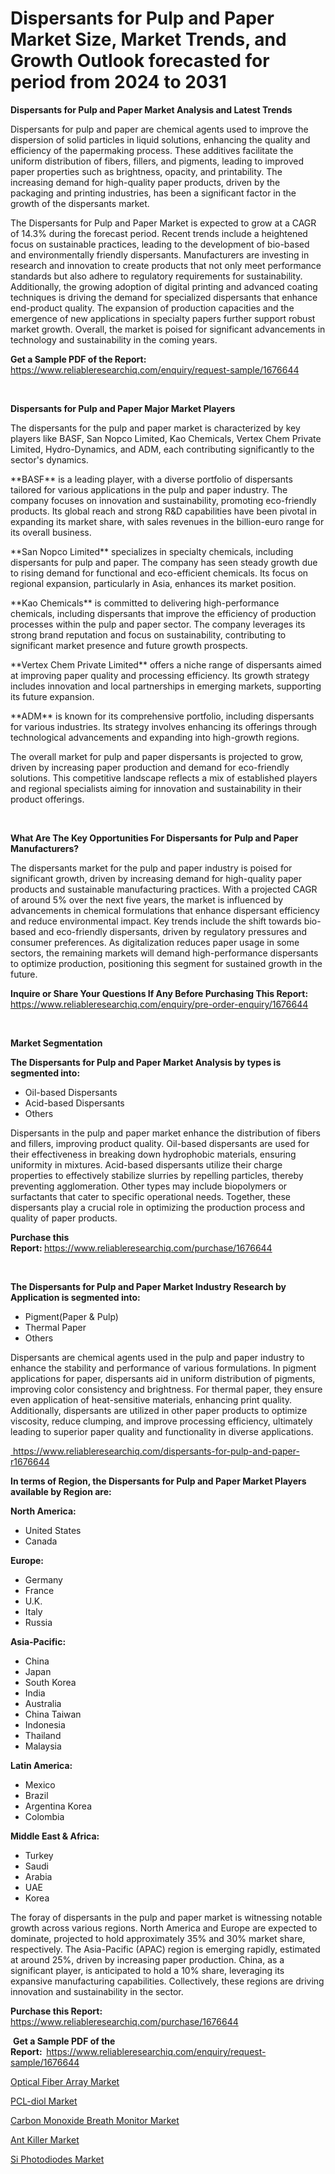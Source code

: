 <p><h1>Dispersants for Pulp and Paper Market Size, Market Trends, and Growth Outlook forecasted for period from 2024 to 2031</h1></p><p><strong>Dispersants for Pulp and Paper Market Analysis and Latest Trends</strong></p>
<p><p>Dispersants for pulp and paper are chemical agents used to improve the dispersion of solid particles in liquid solutions, enhancing the quality and efficiency of the papermaking process. These additives facilitate the uniform distribution of fibers, fillers, and pigments, leading to improved paper properties such as brightness, opacity, and printability. The increasing demand for high-quality paper products, driven by the packaging and printing industries, has been a significant factor in the growth of the dispersants market.</p><p>The Dispersants for Pulp and Paper Market is expected to grow at a CAGR of 14.3% during the forecast period. Recent trends include a heightened focus on sustainable practices, leading to the development of bio-based and environmentally friendly dispersants. Manufacturers are investing in research and innovation to create products that not only meet performance standards but also adhere to regulatory requirements for sustainability. Additionally, the growing adoption of digital printing and advanced coating techniques is driving the demand for specialized dispersants that enhance end-product quality. The expansion of production capacities and the emergence of new applications in specialty papers further support robust market growth. Overall, the market is poised for significant advancements in technology and sustainability in the coming years.</p></p>
<p><strong>Get a Sample PDF of the Report:&nbsp;</strong> <a href="https://www.reliableresearchiq.com/enquiry/request-sample/1676644?utm_campaign=104&utm_medium=2&utm_source=Github&utm_content=ia&utm_term=30092024&utm_id=dispersants-for-pulp-and-paper">https://www.reliableresearchiq.com/enquiry/request-sample/1676644</a></p>
<p>&nbsp;</p>
<p><strong>Dispersants for Pulp and Paper Major Market Players</strong></p>
<p><p>The dispersants for the pulp and paper market is characterized by key players like BASF, San Nopco Limited, Kao Chemicals, Vertex Chem Private Limited, Hydro-Dynamics, and ADM, each contributing significantly to the sector's dynamics.</p><p>**BASF** is a leading player, with a diverse portfolio of dispersants tailored for various applications in the pulp and paper industry. The company focuses on innovation and sustainability, promoting eco-friendly products. Its global reach and strong R&D capabilities have been pivotal in expanding its market share, with sales revenues in the billion-euro range for its overall business.</p><p>**San Nopco Limited** specializes in specialty chemicals, including dispersants for pulp and paper. The company has seen steady growth due to rising demand for functional and eco-efficient chemicals. Its focus on regional expansion, particularly in Asia, enhances its market position.</p><p>**Kao Chemicals** is committed to delivering high-performance chemicals, including dispersants that improve the efficiency of production processes within the pulp and paper sector. The company leverages its strong brand reputation and focus on sustainability, contributing to significant market presence and future growth prospects.</p><p>**Vertex Chem Private Limited** offers a niche range of dispersants aimed at improving paper quality and processing efficiency. Its growth strategy includes innovation and local partnerships in emerging markets, supporting its future expansion.</p><p>**ADM** is known for its comprehensive portfolio, including dispersants for various industries. Its strategy involves enhancing its offerings through technological advancements and expanding into high-growth regions.</p><p>The overall market for pulp and paper dispersants is projected to grow, driven by increasing paper production and demand for eco-friendly solutions. This competitive landscape reflects a mix of established players and regional specialists aiming for innovation and sustainability in their product offerings.</p></p>
<p>&nbsp;</p>
<p><strong>What Are The Key Opportunities For Dispersants for Pulp and Paper Manufacturers?</strong></p>
<p><p>The dispersants market for the pulp and paper industry is poised for significant growth, driven by increasing demand for high-quality paper products and sustainable manufacturing practices. With a projected CAGR of around 5% over the next five years, the market is influenced by advancements in chemical formulations that enhance dispersant efficiency and reduce environmental impact. Key trends include the shift towards bio-based and eco-friendly dispersants, driven by regulatory pressures and consumer preferences. As digitalization reduces paper usage in some sectors, the remaining markets will demand high-performance dispersants to optimize production, positioning this segment for sustained growth in the future.</p></p>
<p><strong>Inquire or Share Your Questions If Any Before Purchasing This Report:</strong> <a href="https://www.reliableresearchiq.com/enquiry/pre-order-enquiry/1676644?utm_campaign=104&utm_medium=2&utm_source=Github&utm_content=ia&utm_term=30092024&utm_id=dispersants-for-pulp-and-paper">https://www.reliableresearchiq.com/enquiry/pre-order-enquiry/1676644</a></p>
<p>&nbsp;</p>
<p><strong>Market Segmentation</strong></p>
<p><strong>The Dispersants for Pulp and Paper Market Analysis by types is segmented into:</strong></p>
<p><ul><li>Oil-based Dispersants</li><li>Acid-based Dispersants</li><li>Others</li></ul></p>
<p><p>Dispersants in the pulp and paper market enhance the distribution of fibers and fillers, improving product quality. Oil-based dispersants are used for their effectiveness in breaking down hydrophobic materials, ensuring uniformity in mixtures. Acid-based dispersants utilize their charge properties to effectively stabilize slurries by repelling particles, thereby preventing agglomeration. Other types may include biopolymers or surfactants that cater to specific operational needs. Together, these dispersants play a crucial role in optimizing the production process and quality of paper products.</p></p>
<p><strong>Purchase this Report:&nbsp;</strong><a href="https://www.reliableresearchiq.com/purchase/1676644?utm_campaign=104&utm_medium=2&utm_source=Github&utm_content=ia&utm_term=30092024&utm_id=dispersants-for-pulp-and-paper">https://www.reliableresearchiq.com/purchase/1676644</a></p>
<p>&nbsp;</p>
<p><strong>The Dispersants for Pulp and Paper Market Industry Research by Application is segmented into:</strong></p>
<p><ul><li>Pigment(Paper & Pulp)</li><li>Thermal Paper</li><li>Others</li></ul></p>
<p><p>Dispersants are chemical agents used in the pulp and paper industry to enhance the stability and performance of various formulations. In pigment applications for paper, dispersants aid in uniform distribution of pigments, improving color consistency and brightness. For thermal paper, they ensure even application of heat-sensitive materials, enhancing print quality. Additionally, dispersants are utilized in other paper products to optimize viscosity, reduce clumping, and improve processing efficiency, ultimately leading to superior paper quality and functionality in diverse applications.</p></p>
<p><a href="https://www.reliableresearchiq.com/dispersants-for-pulp-and-paper-r1676644?utm_campaign=104&utm_medium=2&utm_source=Github&utm_content=ia&utm_term=30092024&utm_id=dispersants-for-pulp-and-paper">&nbsp;https://www.reliableresearchiq.com/dispersants-for-pulp-and-paper-r1676644</a></p>
<p><strong>In terms of Region, the Dispersants for Pulp and Paper Market Players available by Region are:</strong></p>
<p>
    <p> <strong> North America: </strong>
        <ul>
            <li>United States</li>
            <li>Canada</li>
        </ul>
        </p> 
    <p> <strong> Europe: </strong>
        <ul>
            <li>Germany</li>
            <li>France</li>
            <li>U.K.</li>
            <li>Italy</li>
            <li>Russia</li>
        </ul>
        </p> 
    <p> <strong> Asia-Pacific: </strong>
        <ul>
            <li>China</li>
            <li>Japan</li>
            <li>South Korea</li>
            <li>India</li>
            <li>Australia</li>
            <li>China Taiwan</li>
            <li>Indonesia</li>
            <li>Thailand</li>
            <li>Malaysia</li>
        </ul>
        </p> 
    <p> <strong> Latin America: </strong>
        <ul>
            <li>Mexico</li>
            <li>Brazil</li>
            <li>Argentina Korea</li>
            <li>Colombia</li>
        </ul>
        </p> 
    <p> <strong> Middle East & Africa: </strong>
        <ul>
            <li>Turkey</li>
            <li>Saudi</li>
            <li>Arabia</li>
            <li>UAE</li>
            <li>Korea</li>
        </ul>
    </p>
    </p>
<p><p>The foray of dispersants in the pulp and paper market is witnessing notable growth across various regions. North America and Europe are expected to dominate, projected to hold approximately 35% and 30% market share, respectively. The Asia-Pacific (APAC) region is emerging rapidly, estimated at around 25%, driven by increasing paper production. China, as a significant player, is anticipated to hold a 10% share, leveraging its expansive manufacturing capabilities. Collectively, these regions are driving innovation and sustainability in the sector.</p></p>
<p><strong>Purchase this Report: </strong><a href="https://www.reliableresearchiq.com/purchase/1676644?utm_campaign=104&utm_medium=2&utm_source=Github&utm_content=ia&utm_term=30092024&utm_id=dispersants-for-pulp-and-paper">https://www.reliableresearchiq.com/purchase/1676644</a></p>
<p>&nbsp;<strong>Get a Sample PDF of the Report:&nbsp;&nbsp;</strong><a href="https://www.reliableresearchiq.com/enquiry/request-sample/1676644?utm_campaign=104&utm_medium=2&utm_source=Github&utm_content=ia&utm_term=30092024&utm_id=dispersants-for-pulp-and-paper">https://www.reliableresearchiq.com/enquiry/request-sample/1676644</a></p>
<p><strong></strong></p>
<p><p><a href="https://issuu.com/reportprime-2/docs/optical-fiber-array-market-size-203_3f75c29f9f9754?utm_campaign=104&utm_medium=2&utm_source=Github&utm_content=ia&utm_term=30092024&utm_id=dispersants-for-pulp-and-paper">Optical Fiber Array Market</a></p><p><a href="https://github.com/MelgarBasny/Market-Research-Report-List-1/blob/main/pcl-diol-market.md?utm_campaign=104&utm_medium=2&utm_source=Github&utm_content=ia&utm_term=30092024&utm_id=dispersants-for-pulp-and-paper">PCL-diol Market</a></p><p><a href="https://www.linkedin.com/pulse/global-carbon-monoxide-breath-monitor-market-exploring-share-bxsyc?utm_campaign=104&utm_medium=2&utm_source=Github&utm_content=ia&utm_term=30092024&utm_id=dispersants-for-pulp-and-paper">Carbon Monoxide Breath Monitor Market</a></p><p><a href="https://github.com/darientvns/Market-Research-Report-List-1/blob/main/ant-killer-market.md?utm_campaign=104&utm_medium=2&utm_source=Github&utm_content=ia&utm_term=30092024&utm_id=dispersants-for-pulp-and-paper">Ant Killer Market</a></p><p><a href="https://issuu.com/reportprime-2/docs/si-photodiodes-market-size-2030.ppt_164f0f8246027e?utm_campaign=104&utm_medium=2&utm_source=Github&utm_content=ia&utm_term=30092024&utm_id=dispersants-for-pulp-and-paper">Si Photodiodes Market</a></p></p>